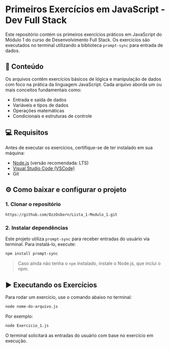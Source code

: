 # Primeiros Exercícios em JavaScript - Dev Full Stack

Este repositório contém os primeiros exercícios práticos em JavaScript do Módulo 1 do curso de Desenvolvimento Full Stack. Os exercícios são executados no terminal utilizando a biblioteca `prompt-sync` para entrada de dados.

## 📁 Conteúdo

Os arquivos contêm exercícios básicos de lógica e manipulação de dados com foco na prática da linguagem JavaScript. Cada arquivo aborda um ou mais conceitos fundamentais como:

- Entrada e saída de dados
- Variáveis e tipos de dados
- Operações matemáticas
- Condicionais e estruturas de controle

## 💻 Requisitos

Antes de executar os exercícios, certifique-se de ter instalado em sua máquina:

- [Node.js](https://nodejs.org/) (versão recomendada: LTS)
- [Visual Studio Code (VSCode)](https://code.visualstudio.com/)
- Git

## ⚙️ Como baixar e configurar o projeto

### 1. Clonar o repositório

```bash
https://github.com/OzzOsborn/Lista_1-Modulo_1.git
```

### 2. Instalar dependências

Este projeto utiliza `prompt-sync` para receber entradas do usuário via terminal. Para instalá-lo, execute:

```bash
npm install prompt-sync
```

> Caso ainda não tenha o `npm` instalado, instale o Node.js, que inclui o npm.
> 
## ▶️ Executando os Exercícios

Para rodar um exercício, use o comando abaixo no terminal:

```bash
node nome-do-arquivo.js
```

Por exemplo:

```bash
node Exercicio_1.js
```

O terminal solicitará as entradas do usuário com base no exercício em execução.

